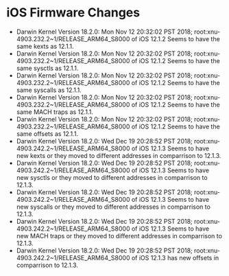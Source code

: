# iOS Firmware Changes

- Darwin Kernel Version 18.2.0: Mon Nov 12 20:32:02 PST 2018; root:xnu-4903.232.2~1/RELEASE_ARM64_S8000 of iOS 12.1.2 Seems to have the same kexts as 12.1.1.  
- Darwin Kernel Version 18.2.0: Mon Nov 12 20:32:02 PST 2018; root:xnu-4903.232.2~1/RELEASE_ARM64_S8000 of iOS 12.1.2 Seems to have the same sysctls as 12.1.1.  
- Darwin Kernel Version 18.2.0: Mon Nov 12 20:32:02 PST 2018; root:xnu-4903.232.2~1/RELEASE_ARM64_S8000 of iOS 12.1.2 Seems to have the same syscalls as 12.1.1. 
- Darwin Kernel Version 18.2.0: Mon Nov 12 20:32:02 PST 2018; root:xnu-4903.232.2~1/RELEASE_ARM64_S8000 of iOS 12.1.2 Seems to have the same MACH traps as 12.1.1.
- Darwin Kernel Version 18.2.0: Mon Nov 12 20:32:02 PST 2018; root:xnu-4903.232.2~1/RELEASE_ARM64_S8000 of iOS 12.1.2 Seems to have the same offsets as 12.1.1.
- Darwin Kernel Version 18.2.0: Wed Dec 19 20:28:52 PST 2018; root:xnu-4903.242.2~1/RELEASE_ARM64_S8000 of iOS 12.1.3 Seems to have new kexts or they moved to different addresses in comparrison to 12.1.3.  
- Darwin Kernel Version 18.2.0: Wed Dec 19 20:28:52 PST 2018; root:xnu-4903.242.2~1/RELEASE_ARM64_S8000 of iOS 12.1.3 Seems to have new sysctls or they moved to different addresses in comparrison to 12.1.3.  
- Darwin Kernel Version 18.2.0: Wed Dec 19 20:28:52 PST 2018; root:xnu-4903.242.2~1/RELEASE_ARM64_S8000 of iOS 12.1.3 Seems to have new syscalls or they moved to different addresses in comparrison to 12.1.3.  
- Darwin Kernel Version 18.2.0: Wed Dec 19 20:28:52 PST 2018; root:xnu-4903.242.2~1/RELEASE_ARM64_S8000 of iOS 12.1.3 Seems to have new MACH traps or they moved to different addresses in comparrison to 12.1.3.  
- Darwin Kernel Version 18.2.0: Wed Dec 19 20:28:52 PST 2018; root:xnu-4903.242.2~1/RELEASE_ARM64_S8000 of iOS 12.1.3 has new offsets in comparrison to 12.1.3.  
